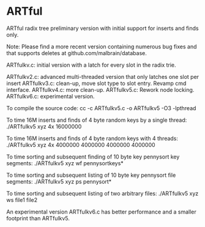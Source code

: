 ARTful
======

ARTful radix tree preliminary version with initial support for inserts and finds only.

Note:
Please find a more recent version containing numerous bug fixes and that supports deletes at github.com/malbrain/database.

ARTfulkv.c:	initial version with a latch for every slot in the radix trie.

ARTfulkv2.c: advanced multi-threaded version that only latches one slot per insert
ARTfulkv3.c: clean-up, move slot type to slot entry. Revamp cmd interface.
ARTfulkv4.c: more clean-up.
ARTfulkv5.c: Rework node locking.
ARTfulkv6.c: experimental version.

To compile the source code:
cc -c ARTfulkv5.c -o ARTfulkv5 -O3 -lpthread

To time 16M inserts and finds of 4 byte random keys by a single thread:
./ARTfulkv5 xyz 4x 16000000

To time 16M inserts and finds of 4 byte random keys with 4 threads:
./ARTfulkv5 xyz 4x 4000000 4000000 4000000 4000000

To time sorting and subsequent finding of 10 byte key pennysort key segments:
./ARTfulkv5 xyz wf pennysortkeys*

To time sorting and subsequent listing of 10 byte key pennysort file segments:
./ARTfulkv5 xyz ps pennysort*

To time sorting and subsequent listing of two arbitrary files:
./ARTfulkv5 xyz ws file1 file2

An experimental version ARTfulkv6.c has better performance and a smaller footprint than ARTfulkv5.
